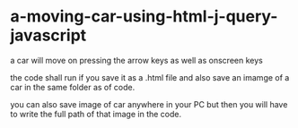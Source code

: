 # a-moving-car-using-html-j-query-javascript
a car will move on pressing the arrow keys as well as onscreen keys

the code shall run if you save it as a .html file and also save an imamge of a car in the same folder as of code.

you can also save image of car anywhere in your PC but then you will have to write the full path of that image in the code.
